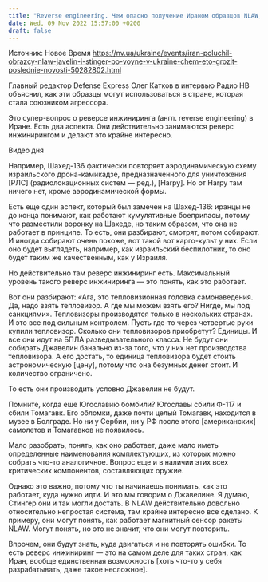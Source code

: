 ```yaml
---
title: "Reverse engineering. Чем опасно получение Ираном образцов NLAW, Javelin и Stinger — Defense Express"
date: Wed, 09 Nov 2022 15:57:00 +0200
draft: false
---
```

Источник: Новое Время https://nv.ua/ukraine/events/iran-poluchil-obrazcy-nlaw-javelin-i-stinger-po-voyne-v-ukraine-chem-eto-grozit-poslednie-novosti-50282802.html


Главный редактор Defense Express Олег Катков в интервью Радио НВ объяснил, как эти образцы могут использоваться в стране, которая стала союзником агрессора.

Это супер-вопрос о реверсе инжиниринга (англ. reverse engineering) в Иране. Есть два аспекта. Они действительно занимаются реверс инжинирингом и делают это крайне интересно.

 Видео дня   

Например, Шахед-136 фактически повторяет аэродинамическую схему израильского дрона-камикадзе, предназначенного для уничтожения [РЛС] (радиолокационных систем — ред.), [Harpy]. Но от Harpy там ничего нет, кроме аэродинамической формы.

Есть еще один аспект, который был замечен на Шахед-136: иранцы не до конца понимают, как работают кумулятивные боеприпасы, потому что разместили воронку на Шахеде, но таким образом, что она не работает в принципе. То есть, они разбирают, смотрят, потом собирают. И иногда собирают очень похоже, вот такой вот карго-культ у них. Если оно будет выглядеть, например, как израильский беспилотник, то оно будет таким же качественным, как у Израиля.

Но действительно там реверс инжиниринг есть. Максимальный уровень такого реверс инжиниринга — это понять, как это работает.

Вот они разбирают: «Ага, это тепловизионная головка самонаведения. Да, надо взять тепловизор. А где мы можем взять его? Нигде, мы под санкциями». Тепловизоры производятся только в нескольких странах. И это все под сильным контролем. Пусть где-то через четвертые руки купили тепловизор. Сколько они тепловизоров приобретут? Единицы. И все они идут на БПЛА разведывательного класса. Не будут они собирать Джавелин банально из-за того, что у них нет производства тепловизора. А его достать, то единица тепловизора будет стоить астрономическую [цену], потому что она безумных денег стоит. И количество ограничено.

То есть они производить условно Джавелин не будут.

Помните, когда еще Югославию бомбили? Югославы сбили Ф-117 и сбили Томагавк. Его обломки, даже почти целый Томагавк, находится в музее в Болграде. Но ни у Сербии, ни у РФ после этого [американских] самолетов и Томагавков не появилось.

Мало разобрать, понять, как оно работает, даже мало иметь определенные наименования комплектующих, из которых можно собрать что-то аналогичное. Вопрос еще и в наличии этих всех критических компонентов, составляющих оружие.

Однако это важно, потому что ты начинаешь понимать, как это работает, куда нужно идти. И это мы говорим о Джавелине. Я думаю, Стингер они и так могли достать. В NLAW действительно довольно относительно непростая система, там крайне интересно все сделано. К примеру, они могут понять, как работает магнитный сенсор ракеты NLAW. Могут понять, но это не значит, что они могут повторить.

Впрочем, они будут знать, куда двигаться и не повторять ошибки. То есть реверс инжиниринг — это на самом деле для таких стран, как Иран, вообще единственная возможность [хоть что-то у себя разрабатывать, даже такое несложное].
